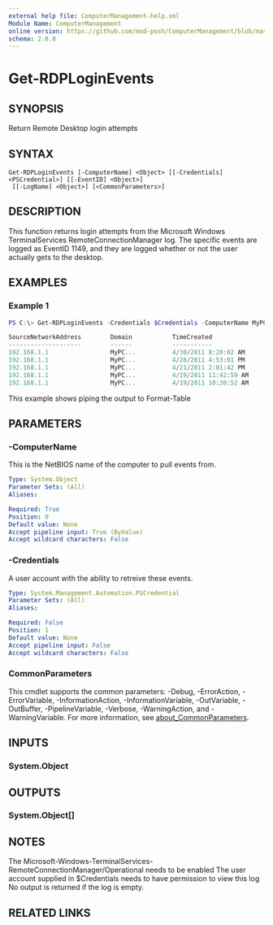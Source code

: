 ```yaml
---
external help file: ComputerManagement-help.xml
Module Name: ComputerManagement
online version: https://github.com/mod-posh/ComputerManagement/blob/master/docs/Get-RDPLoginEvents.md#Get-rdploginevents
schema: 2.0.0
---
```


# Get-RDPLoginEvents

## SYNOPSIS
Return Remote Desktop login attempts

## SYNTAX

```
Get-RDPLoginEvents [-ComputerName] <Object> [[-Credentials] <PSCredential>] [[-EventID] <Object>]
 [[-LogName] <Object>] [<CommonParameters>]
```

## DESCRIPTION
This function returns login attempts from the Microsoft Windows TerminalServices
RemoteConnectionManager log. The specific events are logged as EventID 1149, and
they are logged whether or not the user actually gets to the desktop.

## EXAMPLES

### Example 1
```powershell
PS C:\> Get-RDPLoginEvents -Credentials $Credentials -ComputerName MyPC |Format-Table

SourceNetworkAddress        Domain           TimeCreated                User
--------------------        ------           -----------                ----
192.168.1.1                 MyPC...          4/30/2011 8:20:02 AM       Administrator...
192.168.1.1                 MyPC...          4/28/2011 4:53:01 PM       Administrator...
192.168.1.1                 MyPC...          4/21/2011 2:01:42 PM       Administrator...
192.168.1.1                 MyPC...          4/19/2011 11:42:59 AM      Administrator...
192.168.1.1                 MyPC...          4/19/2011 10:30:52 AM      Administrator...

```

This example shows piping the output to Format-Table

## PARAMETERS

### -ComputerName
This is the NetBIOS name of the computer to pull events from.

```yaml
Type: System.Object
Parameter Sets: (All)
Aliases:

Required: True
Position: 0
Default value: None
Accept pipeline input: True (ByValue)
Accept wildcard characters: False
```

### -Credentials
A user account with the ability to retreive these events.

```yaml
Type: System.Management.Automation.PSCredential
Parameter Sets: (All)
Aliases:

Required: False
Position: 1
Default value: None
Accept pipeline input: False
Accept wildcard characters: False
```

### CommonParameters
This cmdlet supports the common parameters: -Debug, -ErrorAction, -ErrorVariable, -InformationAction, -InformationVariable, -OutVariable, -OutBuffer, -PipelineVariable, -Verbose, -WarningAction, and -WarningVariable. For more information, see [about_CommonParameters](http://go.microsoft.com/fwlink/?LinkID=113216).

## INPUTS

### System.Object

## OUTPUTS

### System.Object[]

## NOTES
The Microsoft-Windows-TerminalServices-RemoteConnectionManager/Operational needs
to be enabled The user account supplied in $Credentials needs to have permission
to view this log No output is returned if the log is empty.

## RELATED LINKS
